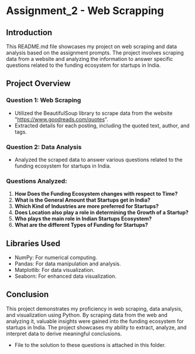 # Assignment_2 - Web Scrapping 

## Introduction
This README.md file showcases my project on web scraping and data analysis based on the assignment prompts. The project involves scraping data from a website and analyzing the information to answer specific questions related to the funding ecosystem for startups in India.

## Project Overview

### Question 1: Web Scraping
- Utilized the BeautifulSoup library to scrape data from the website "https://www.goodreads.com/quotes".
- Extracted details for each posting, including the quoted text, author, and tags.

### Question 2: Data Analysis
- Analyzed the scraped data to answer various questions related to the funding ecosystem for startups in India.

### Questions Analyzed:
1. **How Does the Funding Ecosystem changes with respect to Time?**
2. **What is the General Amount that Startups get in India?**
3. **Which Kind of Industries are more preferred for Startups?**
4. **Does Location also play a role in determining the Growth of a Startup?**
5. **Who plays the main role in Indian Startups Ecosystem?**
6. **What are the different Types of Funding for Startups?**

## Libraries Used
- NumPy: For numerical computing.
- Pandas: For data manipulation and analysis.
- Matplotlib: For data visualization.
- Seaborn: For enhanced data visualization.

## Conclusion
This project demonstrates my proficiency in web scraping, data analysis, and visualization using Python. By scraping data from the web and analyzing it, valuable insights were gained into the funding ecosystem for startups in India. The project showcases my ability to extract, analyze, and interpret data to derive meaningful conclusions.

- File to the solution to these questions is attached in this folder.
